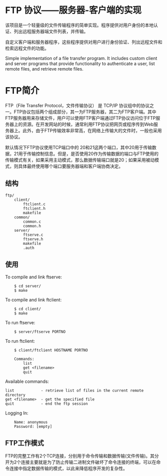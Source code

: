 FTP 协议——服务器-客户端的实现
===========
该项目是一个轻量级的文件传输程序的简单实现。程序提供对用户身份的本地认证、列出远程服务器端文件列表，并传输。

自定义客户端和服务器程序，这些程序提供对用户进行身份验证、列出远程文件和检索远程文件的功能。

Simple implementation of a file transfer program. It includes custom client and server programs that provide functionality to authenticate a user, list remote files, and retrieve remote files.

# FTP简介

FTP（File Transfer Protocol，文件传输协议） 是 TCP/IP 协议组中的协议之一。FTP协议包括两个组成部分，其一为FTP服务器，其二为FTP客户端。其中FTP服务器用来存储文件，用户可以使用FTP客户端通过FTP协议访问位于FTP服务器上的资源。在开发网站的时候，通常利用FTP协议把网页或程序传到Web服务器上。此外，由于FTP传输效率非常高，在网络上传输大的文件时，一般也采用该协议。

默认情况下FTP协议使用TCP端口中的 20和21这两个端口，其中20用于传输数据，21用于传输控制信息。但是，是否使用20作为传输数据的端口与FTP使用的传输模式有关，如果采用主动模式，那么数据传输端口就是20；如果采用被动模式，则具体最终使用哪个端口要服务器端和客户端协商决定。



## 结构

	ftp/
		client/
			ftclient.c
			ftclient.h
			makefile
		common/
			common.c
			common.h
		server/
			ftserve.c
			ftserve.h
			makefile
			.auth

## 使用

To compile and link ftserve:

```
	$ cd server/
	$ make
```

To compile and link ftclient:
```
	$ cd client/
	$ make
```

To run ftserve:
```
	$ server/ftserve PORTNO
```

To run ftclient:
```
	$ client/ftclient HOSTNAME PORTNO

	Commands:
		list
		get <filename>
		quit
```

Available commands:
```
list            - retrieve list of files in the current remote directory
get <filename>  - get the specified file
quit            - end the ftp session
```

Logging In:
```
	Name: anonymous
	Password: [empty]
```



## FTP工作模式

FTP的完整工作有2个TCP连接，分别用于命令传输和数据传输(文件传输)。其分开为2个连接主要就是为了防止传输二进制文件破坏了命令连接的终端，可以在命令连接中指定数据传输的模式，以此来降低程序开发的复杂性。